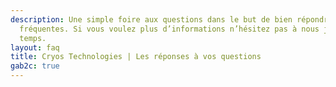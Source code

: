```yaml
---
description: Une simple foire aux questions dans le but de bien répondre aux questions
  fréquentes. Si vous voulez plus d’informations n’hésitez pas à nous joindre en tout
  temps.
layout: faq
title: Cryos Technologies | Les réponses à vos questions
gab2c: true
---
```


